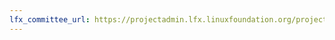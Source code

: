 ```yaml
---
lfx_committee_url: https://projectadmin.lfx.linuxfoundation.org/project/lfVJp5XOZ87Z3oaMdW/collaboration/committees/428750af-f68f-4fd6-bf6a-11fc8e896096
---
```


<style>
  div.gallery {
    padding-top: 1em;
  }
  div.member {
    width: calc(100% / 6) !important;
    font-family: "Open Sans";
  }
  span.role.appointed_by {
    display: none;
  }
</style>
